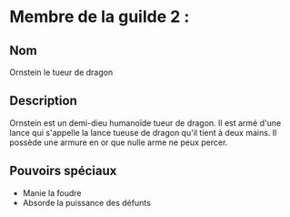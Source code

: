 # Membre de la guilde 2 :
## Nom 
Ornstein le tueur de dragon

## Description 
Ornstein est un demi-dieu humanoïde tueur de dragon. Il est armé d'une lance qui s'appelle la lance tueuse de dragon qu'il tient à deux mains. Il possède une armure en or que nulle arme ne peux percer. 

## Pouvoirs spéciaux
- Manie la foudre
- Absorde la puissance des défunts

